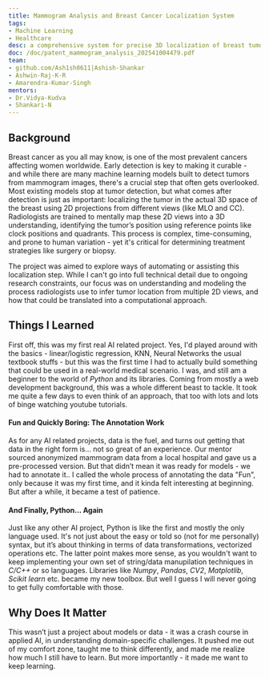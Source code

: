 ```yaml
---
title: Mammogram Analysis and Breast Cancer Localization System
tags:
- Machine Learning
- Healthcare
desc: a comprehensive system for precise 3D localization of breast tumors, combining CC and MLO mammogram views to enhance diagnostic accuracy
doc: /doc/patent_mammogram_analysis_202541004479.pdf
team:
- github.com/Ash1sh0611|Ashish-Shankar
- Ashwin-Raj-K-R
- Amarendra-Kumar-Singh
mentors: 
- Dr.Vidya-Kudva
- Shankari-N
---
```


## Background

Breast cancer as you all may know, is one of the most prevalent cancers affecting women worldwide. Early detection is key to making it curable - and while there are many machine learning models built to detect tumors from mammogram images, there's a crucial step that often gets overlooked. Most existing models stop at tumor detection, but what comes after detection is just as important: localizing the tumor in the actual 3D space of the breast using 2D projections from different views (like MLO and CC). Radiologists are trained to mentally map these 2D views into a 3D understanding, identifying the tumor’s position using reference points like clock positions and quadrants. This process is complex, time-consuming, and prone to human variation - yet it's critical for determining treatment strategies like surgery or biopsy.

The project was aimed to explore ways of automating or assisting this localization step. While I can't go into full technical detail due to ongoing research constraints, our focus was on understanding and modeling the process radiologists use to infer tumor location from multiple 2D views, and how that could be translated into a computational approach.

## Things I Learned

First off, this was my first real AI related project. Yes, I'd played around with the basics - linear/logistic regression, KNN, Neural Networks the usual textbook stuffs - but this was the first time I had to actually build something that could be used in a real-world medical scenario. I was, and still am a beginner to the world of _Python_ and its libraries. Coming from mostly a web development background, this was a whole different beast to tackle. It took me quite a few days to even think of an approach, that too with lots and lots of binge watching youtube tutorials.

#### Fun and Quickly Boring: The Annotation Work

As for any AI related projects, data is the fuel, and turns out getting that data in the right form is... not so great of an experience. Our mentor sourced anonymized mammogram data from a local hospital and gave us a pre-processed version. But that didn’t mean it was ready for models - we had to annotate it.. I called the whole process of annotating the data "Fun", only because it was my first time, and it kinda felt interesting at beginning. But after a while, it became a test of patience.

#### And Finally, Python... Again

Just like any other AI project, Python is like the first and mostly the only language used. It's not just about the easy or told so (not for me personally)  syntax, but it’s about thinking in terms of data transformations, vectorized operations etc. The latter point makes more sense, as you wouldn't want to keep implementing your own set of string/data manupilation techniques in _C/C++_ or so languages. Libraries like _Numpy_, _Pandas_, _CV2_, _Matplotlib_, _Scikit learn_ etc. became my new toolbox. But well I guess I will never going to get fully comfortable with those.

## Why Does It Matter

This wasn’t just a project about models or data - it was a crash course in applied AI, in understanding domain-specific challenges. It pushed me out of my comfort zone, taught me to think differently, and made me realize how much I still have to learn. But more importantly - it made me want to keep learning.
